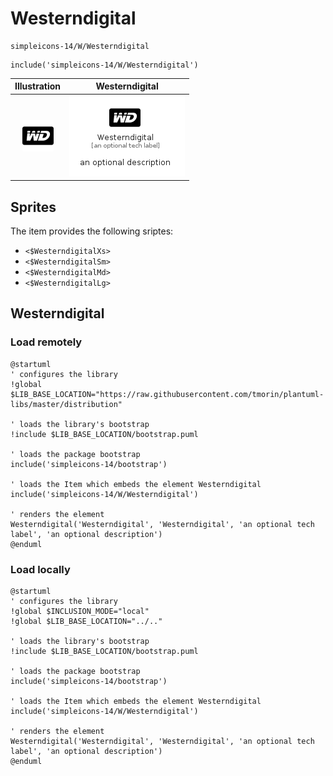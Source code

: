 # Westerndigital


```text
simpleicons-14/W/Westerndigital
```

```text
include('simpleicons-14/W/Westerndigital')
```



| Illustration | Westerndigital |
| :---: | :---: |
| ![illustration for Illustration](../../simpleicons-14/W/Westerndigital.png) | ![illustration for Westerndigital](../../simpleicons-14/W/Westerndigital.Local.png) |



## Sprites
The item provides the following sriptes:

- `<$WesterndigitalXs>`
- `<$WesterndigitalSm>`
- `<$WesterndigitalMd>`
- `<$WesterndigitalLg>`





## Westerndigital

### Load remotely
```plantuml
@startuml
' configures the library
!global $LIB_BASE_LOCATION="https://raw.githubusercontent.com/tmorin/plantuml-libs/master/distribution"

' loads the library's bootstrap
!include $LIB_BASE_LOCATION/bootstrap.puml

' loads the package bootstrap
include('simpleicons-14/bootstrap')

' loads the Item which embeds the element Westerndigital
include('simpleicons-14/W/Westerndigital')

' renders the element
Westerndigital('Westerndigital', 'Westerndigital', 'an optional tech label', 'an optional description')
@enduml
```

### Load locally
```plantuml
@startuml
' configures the library
!global $INCLUSION_MODE="local"
!global $LIB_BASE_LOCATION="../.."

' loads the library's bootstrap
!include $LIB_BASE_LOCATION/bootstrap.puml

' loads the package bootstrap
include('simpleicons-14/bootstrap')

' loads the Item which embeds the element Westerndigital
include('simpleicons-14/W/Westerndigital')

' renders the element
Westerndigital('Westerndigital', 'Westerndigital', 'an optional tech label', 'an optional description')
@enduml
```

